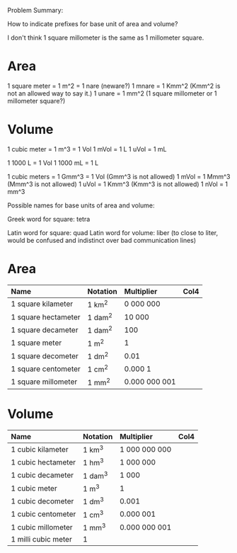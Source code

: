 Problem Summary:

How to indicate prefixes for base unit of area and volume?

I don't think 1 square millometer is the same as 1 millometer square.

Area
====

1 square meter = 1 m^2 = 1 nare (neware?)
1 mnare = 1 Kmm^2 (Kmm^2 is not an allowed way to say it.)
1 unare = 1 mm^2 (1 square millometer or 1 millometer square?)

Volume
======

1 cubic meter = 1 m^3 = 1 Vol
1 mVol = 1 L
1 uVol = 1 mL

1 1000 L      = 1 Vol
1 1000 mL     = 1 L

1 cubic meters = 1 Gmm^3 = 1 Vol (Gmm^3 is not allowed)
1 mVol         = 1 Mmm^3         (Mmm^3 is not allowed)
1 uVol         = 1 Kmm^3         (Kmm^3 is not allowed)
1 nVol         = 1 mm^3

Possible names for base units of area and volume:

Greek word for square: tetra

Latin word for square: quad
Latin word for volume: liber (to close to liter, would be confused and indistinct over bad communication lines)


Area
====

| Name                 | Notation          | Multiplier    | Col4 |
| :---                 | :---              | :--           | :--- |
| 1 square kilameter   | 1 km<sup>2</sup>  | 0 000 000     |      |
| 1 square hectameter  | 1 dam<sup>2</sup> | 10 000        |      |
| 1 square decameter   | 1 dam<sup>2</sup> | 100           |      |
| 1 square meter       | 1 m<sup>2</sup>   | 1             |      |
| 1 square decometer   | 1 dm<sup>2</sup>  | 0.01          |      |
| 1 square centometer  | 1 cm<sup>2</sup>  | 0.000 1       |      |
| 1 square millometer  | 1 mm<sup>2</sup>  | 0.000 000 001 |      |

Volume
======
| Name                 | Notation          | Multiplier | Col4 |
| :---                 | :---              | :--- | :--- |
| 1 cubic kilameter    | 1 km<sup>3</sup>  | 1 000 000 000 |      |
| 1 cubic hectameter   | 1 hm<sup>3</sup>  | 1 000 000     |      |
| 1 cubic decameter    | 1 dam<sup>3</sup> | 1 000         |      |
| 1 cubic meter        | 1 m<sup>3</sup>   | 1             |      |
| 1 cubic decometer    | 1 dm<sup>3</sup>  | 0.001         |      |
| 1 cubic centometer   | 1 cm<sup>3</sup>  | 0.000 001     |      |
| 1 cubic millometer   | 1 mm<sup>3</sup>  | 0.000 000 001 |      |
| 1 milli cubic meter  | 1                 |               |      |
